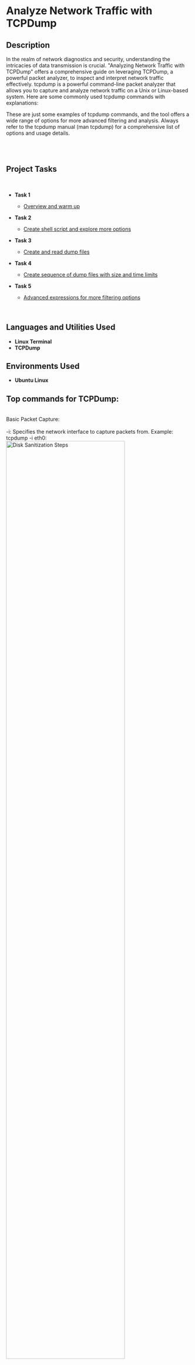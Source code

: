 <h1>Analyze Network Traffic with TCPDump</h1>

<h2>Description</h2>
In the realm of network diagnostics and security, understanding the intricacies of data transmission is crucial. "Analyzing Network Traffic with TCPDump" offers a comprehensive guide on leveraging TCPDump, a powerful packet analyzer, to inspect and interpret network traffic effectively.
tcpdump is a powerful command-line packet analyzer that allows you to capture and analyze network traffic on a Unix or Linux-based system. Here are some commonly used tcpdump commands with explanations:

These are just some examples of tcpdump commands, and the tool offers a wide range of options for more advanced filtering and analysis. Always refer to the tcpdump manual (man tcpdump) for a comprehensive list of options and usage details.

<br />
<br />
<h2>Project Tasks</h2>
<br />

- <b>Task 1</b>
  - [Overview and warm up](https://github.com/RD-NavarreteV/Analyze-Network-Traffic-with-TCPDump/blob/main/Task1-Warm_Up.md)
 
- <b>Task 2</b>
  - [Create shell script and explore more options](https://github.com/RD-NavarreteV/Analyze-Network-Traffic-with-TCPDump/blob/main/Task2-Create_shell_script.md)
 
- <b>Task 3</b>
  - [Create and read dump files](https://github.com/RD-NavarreteV/Analyze-Network-Traffic-with-TCPDump/blob/main/Task3-Create_%26_Read_dump_files.md)
 
- <b>Task 4</b>
  - [Create sequence of dump files with size and time limits](https://github.com/RD-NavarreteV/Analyze-Network-Traffic-with-TCPDump/blob/main/Task4-Set_Time_%26_Size_Limits.md)
 
- <b>Task 5</b>
  - [Advanced expressions for more filtering options](https://github.com/RD-NavarreteV/Analyze-Network-Traffic-with-TCPDump/blob/main/Task5-Advanced_Filtering.md)
 
<br />

<h2>Languages and Utilities Used</h2>

- <b>Linux Terminal</b> 
- <b>TCPDump</b>

<h2>Environments Used </h2>

- <b>Ubuntu Linux</b>

<h2>Top commands for TCPDump:</h2>

<br />
Basic Packet Capture:<br /><br />
-i: Specifies the network interface to capture packets from.
Example: tcpdump -i eth0: <br/>
<img src="https://i.imgur.com/rBG1Nqq.png" height="80%" width="80%" alt="Disk Sanitization Steps"/>
<br />
<br />
Capture Packets with Specific Port:<br /><br />
Capture packets on a specific port.<br />
Example: tcpdump -i eth0 port 80 
<img src="https://i.imgur.com/UFfT5Is.png" height="80%" width="80%" alt="Disk Sanitization Steps"/>
<br />
<br />
Display Packet Details in ASCII:<br /><br />
-A: Display packet details in ASCII.<br />
Example: tcpdump -A -i eth0
<img src="https://i.imgur.com/sanKEVS.png" height="80%" width="80%" alt="Disk Sanitization Steps"/>
<br />
<br />
Capture and Save to a File:<br /><br />
-w: Write the raw packets to a file for later analysis.<br />
Example: tcpdump -i eth0 -w output.pcap
<img src="https://i.imgur.com/BeFRfEM.png" height="80%" width="80%" alt="Disk Sanitization Steps"/>
<br />
<br />
Display Packet Timestamps:<br /><br />
-tttt: Display timestamps for each packet.<br />
Example: tcpdump -tttt -i eth0
<img src="https://i.imgur.com/BzivB1k.png" height="80%" width="80%" alt="Disk Sanitization Steps"/>
<br />
<br />
Filter by IP Address:<br /><br />
Capture packets involving a specific IP address.<br />
Example: tcpdump -i eth0 host 192.168.1.1
<img src="https://i.imgur.com/WEo6OEv.png" height="80%" width="80%" alt="Disk Sanitization Steps"/>
<br />
<br />
Filter by Source or Destination IP:<br /><br />
Capture packets with a specific source or destination IP address.<br />
Example: tcpdump -i eth0 src 192.168.1.2
<img src="https://i.imgur.com/G70XcSO.png" height="80%" width="80%" alt="Disk Sanitization Steps"/>
<br />
<br />
Capture ICMP (Ping) Packets:<br /><br />
Capture ICMP packets.<br />
Example: tcpdump -i eth0 icmp
<img src="https://i.imgur.com/jMW659Q.png" height="80%" width="80%" alt="Disk Sanitization Steps"/>
<br />
<br />
Capture Only N Packets:<br /><br />
-c: Capture only a specified number of packets.<br />
Example: tcpdump -i eth0 -c 10
<img src="https://i.imgur.com/BqaPTZ2.png" height="80%" width="80%" alt="Disk Sanitization Steps"/>
<br />
<br />
Display Captured Packets in Real Time:<br /><br />
-n: Don't resolve hostnames.<br />
-l: Line-buffered output (useful for real-time display).<br />
Example: tcpdump -i eth0 -n -l
<img src="https://i.imgur.com/NKM9HhU.png" height="80%" width="80%" alt="Disk Sanitization Steps"/>
<br />
<br />
Capture Specific Protocol:<br /><br />
Capture packets of a specific protocol (e.g., tcp, udp, arp).<br />
Example: tcpdump -i eth0 tcp
<img src="https://i.imgur.com/HWNjnQB.png" height="80%" width="80%" alt="Disk Sanitization Steps"/>
<br />
<br />
<br />
</p>

<!--
 ```diff
- text in red
+ text in green
! text in orange
# text in gray
@@ text in purple (and bold)@@
```
--!>
